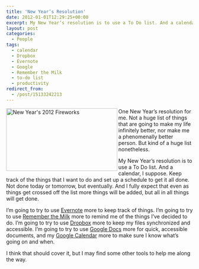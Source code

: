 ```yaml
---
title: 'New Year’s Resolution'
date: 2012-01-01T12:29:25+00:00
excerpt: My New Year’s resolution is to use a To Do list. And a calendar, I suppose. Keep track of the things that I want to do and set up a schedule to get it all done.
layout: post
categories:
  - People
tags:
  - calendar
  - Dropbox
  - Evernote
  - Google
  - Remember the Milk
  - to-do list
  - productivity
redirect_from:
  - /post/15133242213
---
```

<img src="https://cdn.craigmcn.ca/img/new_year_2012_fireworks.jpg" alt="New Year's 2012 Fireworks" width="300" height="169" align="left" />One New Year’s resolution for me. Not a huge list of things that are going to make my life infinitely better, nor make me a phenomenally better person. But kind of a huge list nonetheless.

My New Year’s resolution is to use a To Do list. And a calendar, I suppose. Keep track of the things that I want to do and set up a schedule to get it all done. Not done today or tomorrow, but eventually. And I fully expect that even as things get crossed off the list more things will be added, but all in all things will get done.

I’m going to try to use [Evernote](http://evernote.com "Evernote") more to keep track of things. I’m going to try to use [Remember the Milk](http://rememberthemilk.com "Remember the Milk") more to remind me of the things I’ve decided to do. I’m going to try to use [Dropbox](http://dropbox.com "Dropbox") more to keep my files synchronized and accessible. I’m going to try to use [Google Docs](https://docs.google.com/ "Google Docs") more for quick, accessible documents, and my [Google Calendar](https://www.google.com/calendar/ "Google Calendar") more to make sure I know what’s going on and when.

I think that should cover it, but I may find some other tools to help me along the way.